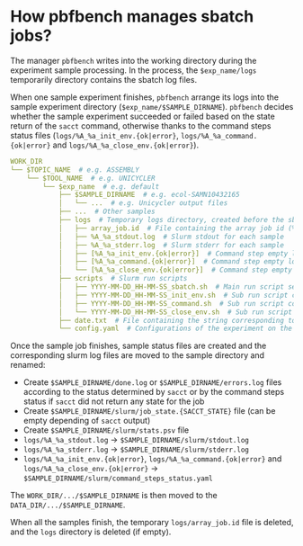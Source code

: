 # How pbfbench manages sbatch jobs?

The manager `pbfbench` writes into the working directory during the experiment sample processing.
In the process, the `$exp_name/logs` temporarily directory contains the sbatch log files.

When one sample experiment finishes, `pbfbench` arrange its logs into the sample experiment directory (`$exp_name/$SAMPLE_DIRNAME`).
`pbfbench` decides whether the sample experiment succeeded or failed based on the state return of the `sacct` command, otherwise thanks to the command steps status files (`logs/%A_%a_init_env.{ok|error}`, `logs/%A_%a_command.{ok|error}` and `logs/%A_%a_close_env.{ok|error}`).

```yaml
WORK_DIR
└── $TOPIC_NAME  # e.g. ASSEMBLY
    └── $TOOL_NAME  # e.g. UNICYCLER
        └── $exp_name  # e.g. default
            ├── $SAMPLE_DIRNAME  # e.g. ecol-SAMN10432165
            │   └── ...  # e.g. Unicycler output files
            ├── ...  # Other samples
            ├── logs  # Temporary logs directory, created before the sbatch run, deleted at the end of pbfbench run
            │   ├── array_job.id  # File containing the array job id (%A), deleted at the end of sbatch runs
            │   ├── %A_%a_stdout.log  # Slurm stdout for each sample
            │   ├── %A_%a_stderr.log  # Slurm stderr for each sample
            │   ├── [%A_%a_init_env.{ok|error}]  # Command step empty log file for initialization of the environment
            │   ├── [%A_%a_command.{ok|error}]  # Command step empty log file for command execution
            │   └── [%A_%a_close_env.{ok|error}]  # Command step empty log file for finalization of the environment
            ├── scripts  # Slurm run scripts
            │   ├── YYYY-MM-DD_HH-MM-SS_sbatch.sh  # Main run script sent to sbatch, named according to the horodatage
            │   ├── YYYY-MM-DD_HH-MM-SS_init_env.sh  # Sub run script corresponding to the initialization of the environment
            │   ├── YYYY-MM-DD_HH-MM-SS_command.sh  # Sub run script corresponding to the execution of the command
            │   └── YYYY-MM-DD_HH-MM-SS_close_env.sh  # Sub run script corresponding to the finalization of the environment
            ├── date.txt  # File containing the string corresponding to the last experiment date
            └── config.yaml  # Configurations of the experiment on the tool for the topic
```

Once the sample job finishes, sample status files are created and the corresponding slurm log files are moved to the sample directory and renamed:

* Create `$SAMPLE_DIRNAME/done.log` or `$SAMPLE_DIRNAME/errors.log` files according to the status determined by `sacct` or by the command steps status if `sacct` did not return any state for the job
* Create `$SAMPLE_DIRNAME/slurm/job_state.{SACCT_STATE}` file (can be empty depending of `sacct` output)
* Create `$SAMPLE_DIRNAME/slurm/stats.psv` file
* `logs/%A_%a_stdout.log` -> `$SAMPLE_DIRNAME/slurm/stdout.log`
* `logs/%A_%a_stderr.log` -> `$SAMPLE_DIRNAME/slurm/stderr.log`
* `logs/%A_%a_init_env.{ok|error}`, `logs/%A_%a_command.{ok|error}` and `logs/%A_%a_close_env.{ok|error}` -> `$SAMPLE_DIRNAME/slurm/command_steps_status.yaml`

The `WORK_DIR/.../$SAMPLE_DIRNAME` is then moved to the `DATA_DIR/.../$SAMPLE_DIRNAME`.

When all the samples finish, the temporary `logs/array_job.id` file is deleted, and the `logs` directory is deleted (if empty).
